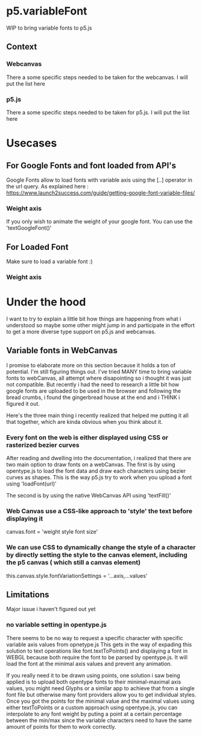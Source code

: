 # p5.variableFont
WIP to bring variable fonts to p5.js

## Context
### Webcanvas
There a some specific steps needed to be taken for the webcanvas.
I will put the list here
### p5.js   
There a some specific steps needed to be taken for p5.js.
I will put the list here
# Usecases
## For Google Fonts and font loaded from API's

Google Fonts allow to load fonts with variable axis using the [..] operator in the url query.
As explained here : https://www.launch2success.com/guide/getting-google-font-variable-files/

### Weight axis

If you only wish to animate the weight of your google font. You can use the 'textGoogleFont()'

## For Loaded Font 

Make sure to load a variable font :)

### Weight axis


# Under the hood
I want to try to explain a little bit how things are happening from what i understood so maybe some other might jump in and participate in the effort to get a more diverse type support on p5.js and webcanvas. 
## Variable fonts in WebCanvas
I promise to elaborate more on this section because it holds a ton of potential. I'm still figuring things out.
I've tried MANY time to bring variable fonts to webCanvas, all attempt where disapointing so i thought it was just not compatible. But recently i had the need to research a little bit how google fonts are uploaded to be used in the browser and following the bread crumbs, i found the gingerbread house at the end and i THINK i figured it out. 

Here's the three main thing i recently realized that helped me putting it all that together, which are kinda obvious when you think about it.
### Every font on the web is either displayed using CSS or rasterized bezier curves
After reading and dwelling into the documentation, i realized that there are two main option to draw fonts on a webCanvas.
The first is by using opentype.js to load the font data and draw each characters using bezier curves as shapes. This is the way p5.js try to work when you upload a font using 'loadFont(url)'

The second is by using the native WebCanvas API using 'textFill()'

### Web Canvas use a CSS-like approach to 'style' the text before displaying it
canvas.font = 'weight style font size'

### We can use CSS to dynamically change the style of a character by directly setting the style to the canvas element, including the p5 canvas ( which still a canvas element)
this.canvas.style.fontVariationSettings = '...axis,...values'

## Limitations
Major issue i haven't figured out yet 
### no variable setting in opentype.js
There seems to be no way to request a specific character with specific variable axis values from opnetype.js
This gets in the way of expading this solution to text operations like font.textToPoints() and displaying a font in WEBGL because both require the font to be parsed by opentype.js. It will load the font at the minimal axis values and prevent any animation.

If you really need it to be drawn using points, one solution i saw being applied is to upload both opentype fonts to their minimal-maximal axis values, you might need Glyphs or a similar app to achieve that from a single font file but otherwise many font providers allow you to get individual styles. Once you got the points for the minimal value and the maximal values using either textToPoints or a custom approach using opentype.js, you can interpolate to any font weight by puting a point at a certain percentage between the min/max since the variable characters need to have the same amount of points for them to work correctly.